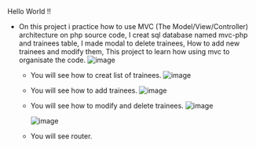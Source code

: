 Hello World !!

- On this project i practice how to use MVC (The Model/View/Controller) architecture on php source code, I creat sql database named mvc-php and trainees table, I made modal to delete trainees, How to add new trainees and modify them, This project to learn how using mvc to organisate the code.
![image](https://github.com/user-attachments/assets/1355bd9b-3055-477b-ac71-6518c09dbd5b)

  - You will see how to creat list of trainees.
    ![image](https://github.com/user-attachments/assets/cad97796-099e-499f-b24b-073820fb0d6a)

  - You will see how to add trainees.
    ![image](https://github.com/user-attachments/assets/9b3c9477-7954-465c-84a2-49a021e76d2a)

  - You will see how to modify and delete trainees.
    ![image](https://github.com/user-attachments/assets/6d74b551-4e55-4de7-8d4a-d643b47383a4)

    ![image](https://github.com/user-attachments/assets/d7bec2de-757e-42af-842d-81aea1e79a54)

  - You will see router.



